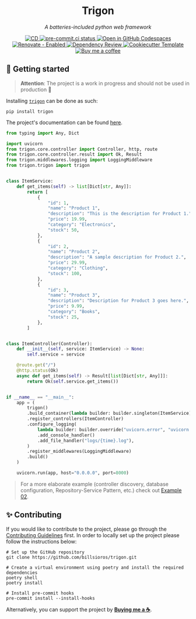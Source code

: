 <h1 align="center">Trigon</h1>

<p align="center"><em>A batteries-included python web framework</em></p>

<p align="center">
  <!-- <a href="https://www.python.org/">
    <img
      src="https://img.shields.io/pypi/pyversions/trigon"
      alt="PyPI - Python Version"
    />
  </a>
  <a href="https://pypi.org/project/trigon/">
    <img
      src="https://img.shields.io/pypi/v/trigon"
      alt="PyPI"
    />
  </a>
  <a href="https://github.com/billsioros/trigon/actions/workflows/ci.yml">
    <img
      src="https://github.com/billsioros/trigon/actions/workflows/ci.yml/badge.svg"
      alt="CI"
    />
  </a> -->
  <a href="https://github.com/billsioros/trigon/actions/workflows/cd.yml">
    <img
      src="https://github.com/billsioros/trigon/actions/workflows/cd.yml/badge.svg"
      alt="CD"
    />
  </a>
  <a href="https://results.pre-commit.ci/latest/github/billsioros/trigon/master">
    <img
      src="https://results.pre-commit.ci/badge/github/billsioros/trigon/master.svg"
      alt="pre-commit.ci status"
    />
  </a>
  <!-- <a href="https://codecov.io/gh/billsioros/trigon">
    <img
      src="https://codecov.io/gh/billsioros/trigon/branch/master/graph/badge.svg?token=coLOL0j6Ap"
      alt="Test Coverage"/>
  </a> -->
  <!-- <a href="https://opensource.org/licenses/MIT">
    <img
      src="https://img.shields.io/pypi/l/trigon"
      alt="PyPI - License"
    />
  </a> -->
  <a href="https://vscode.dev/redirect?url=vscode://ms-vscode-remote.remote-containers/cloneInVolume?url=https://github.com/billsioros/trigon">
    <img
      src="https://img.shields.io/static/v1?label=Dev%20Containers&message=Open&color=blue&logo=visualstudiocode"
      alt="Open in GitHub Codespaces"
    />
  </a>
  <a href="https://app.renovatebot.com/dashboard#github/billsioros/trigon">
    <img
      src="https://img.shields.io/badge/renovate-enabled-brightgreen.svg?style=flat&logo=renovatebot"
      alt="Renovate - Enabled">
  </a>
  <a href="https://github.com/billsioros/trigon/actions/workflows/dependency_review.yml">
    <img
      src="https://github.com/billsioros/trigon/actions/workflows/dependency_review.yml/badge.svg"
      alt="Dependency Review"
    />
  </a>
  <a href="https://github.com/billsioros/cookiecutter-pypackage">
    <img
      src="https://img.shields.io/badge/cookiecutter-template-D4AA00.svg?style=flat&logo=cookiecutter"
      alt="Cookiecutter Template">
  </a>
  <a href="https://www.buymeacoffee.com/billsioros">
    <img
      src="https://img.shields.io/badge/Buy%20me%20a-coffee-FFDD00.svg?style=flat&logo=buymeacoffee"
      alt="Buy me a coffee">
  </a>
</p>

## :rocket: Getting started

> **Attention**: The project is a work in progress and should not be used in production :construction:

Installing [`trigon`](https://pypi.org/project/trigon/) can be done as such:

```shell
pip install trigon
```

The project's documentation can be found [here](https://billsioros.github.io/trigon/).

```python
from typing import Any, Dict

import uvicorn
from trigon.core.controller import Controller, http, route
from trigon.core.controller.result import Ok, Result
from trigon.middlewares.logging import LoggingMiddleware
from trigon.trigon import trigon


class ItemService:
    def get_items(self) -> list[Dict[str, Any]]:
        return [
            {
                "id": 1,
                "name": "Product 1",
                "description": "This is the description for Product 1.",
                "price": 19.99,
                "category": "Electronics",
                "stock": 50,
            },
            {
                "id": 2,
                "name": "Product 2",
                "description": "A sample description for Product 2.",
                "price": 29.99,
                "category": "Clothing",
                "stock": 100,
            },
            {
                "id": 3,
                "name": "Product 3",
                "description": "Description for Product 3 goes here.",
                "price": 9.99,
                "category": "Books",
                "stock": 25,
            },
        ]


class ItemController(Controller):
    def __init__(self, service: ItemService) -> None:
        self.service = service

    @route.get("/")
    @http.status(Ok)
    async def get_items(self) -> Result[list[Dict[str, Any]]]:
        return Ok(self.service.get_items())


if __name__ == "__main__":
    app = (
        trigon()
        .build_container(lambda builder: builder.singleton(ItemService))
        .register_controllers(ItemController)
        .configure_logging(
            lambda builder: builder.override("uvicorn.error", "uvicorn.asgi", "uvicorn.access")
            .add_console_handler()
            .add_file_handler("logs/{time}.log"),
        )
        .register_middlewares(LoggingMiddleware)
        .build()
    )

    uvicorn.run(app, host="0.0.0.0", port=8000)
```

> For a more elaborate example (controller discovery, database configuration, Repository-Service Pattern, etc.) check out [Example 02](./examples/example_02/).

## :sparkles: Contributing

If you would like to contribute to the project, please go through the [Contributing Guidelines](https://billsioros.github.io/trigon/latest/CONTRIBUTING/) first. In order to locally set up the project please follow the instructions below:

```shell
# Set up the GitHub repository
git clone https://github.com/billsioros/trigon.git

# Create a virtual environment using poetry and install the required dependencies
poetry shell
poetry install

# Install pre-commit hooks
pre-commit install --install-hooks
```

Alternatively, you can support the project by [**Buying me a ☕**](https://www.buymeacoffee.com/billsioros).
